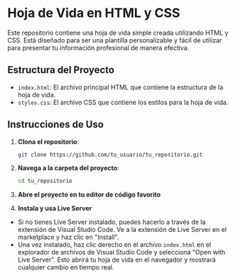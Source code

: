 # Hoja de Vida en HTML y CSS

Este repositorio contiene una hoja de vida simple creada utilizando HTML y CSS. Está diseñado para ser una plantilla personalizable y fácil de utilizar para presentar tu información profesional de manera efectiva.

## Estructura del Proyecto

- `index.html`: El archivo principal HTML que contiene la estructura de la hoja de vida.
- `styles.css`: El archivo CSS que contiene los estilos para la hoja de vida.

## Instrucciones de Uso

1. **Clona el repositorio**:
   ```bash
   git clone https://github.com/tu_usuario/tu_repositorio.git
   
2. **Navega a la carpeta del proyecto**:
   ```bash   
   cd tu_repositorio


3. **Abre el proyecto en tu editor de código favorito**

4.  **Instala y usa Live Server**

- Si no tienes Live Server instalado, puedes hacerlo a través de la extensión de Visual Studio Code. Ve a la extensión de Live Server en el marketplace y haz clic en "Install".
- Una vez instalado, haz clic derecho en el archivo `index.html` en el explorador de archivos de Visual Studio Code y selecciona "Open with Live Server". Esto abrirá tu hoja de vida en el navegador y mostrará cualquier cambio en tiempo real.
